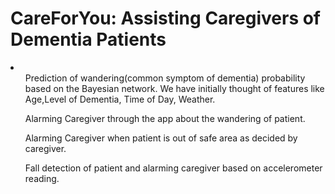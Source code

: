 # CareForYou: Assisting Caregivers of Dementia Patients
<li>
<ol>Prediction of wandering(common symptom of dementia) probability based on the Bayesian network. We have initially thought of features like Age,Level of Dementia, Time of Day, Weather.</ol> 
<ol>Alarming Caregiver through the app about the wandering of patient.</ol> 
<ol>Alarming Caregiver when patient is out of safe area as decided by caregiver.</ol>
<ol>Fall detection of patient and alarming caregiver based on accelerometer reading.</ol>
</li>
